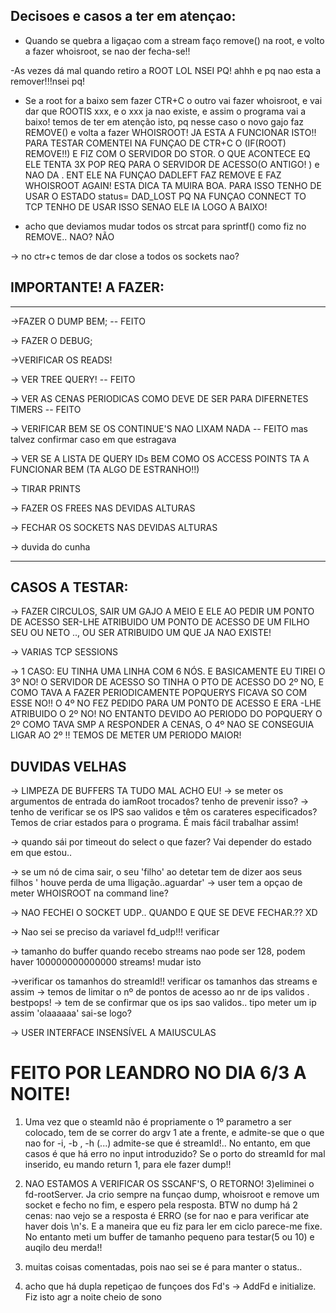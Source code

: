 




## Decisoes e casos a ter em atençao:

- Quando se quebra a ligaçao com a stream faço remove() na root, e volto a fazer whoisroot, se nao der fecha-se!!

-As vezes dá mal quando retiro a ROOT LOL NSEI PQ! ahhh e pq nao esta a remover!!!nsei pq!

- Se a root for a baixo sem fazer CTR+C o outro vai fazer whoisroot, e vai dar que ROOTIS xxx, e o xxx ja nao existe, e assim o programa vai a baixo! temos de ter em atenção isto, pq nesse caso o novo gajo faz REMOVE()  e volta a fazer WHOISROOT! 
JA ESTA  A FUNCIONAR ISTO!! PARA TESTAR COMENTEI NA FUNÇAO DE CTR+C O (IF(ROOT) REMOVE!!) E FIZ COM O SERVIDOR DO STOR. O QUE ACONTECE EQ ELE TENTA 3X POP REQ PARA O SERVIDOR DE ACESSO(O ANTIGO! ) e NAO DA . ENT ELE NA FUNÇAO DADLEFT FAZ REMOVE E FAZ WHOISROOT AGAIN! ESTA DICA TA MUIRA BOA. PARA ISSO TENHO DE USAR O ESTADO status= DAD_LOST PQ NA FUNÇAO CONNECT TO TCP TENHO DE USAR ISSO SENAO ELE IA LOGO A BAIXO!

- acho que deviamos mudar todos os strcat para sprintf() como fiz no REMOVE.. NAO? NÃO


-> no ctr+c temos de dar close a todos os sockets nao?


## IMPORTANTE! A FAZER:
------------------------------------------------------------------------------------
->FAZER O DUMP BEM; -- FEITO

-> FAZER O DEBUG;

->VERIFICAR OS READS!

-> VER TREE QUERY! -- FEITO

-> VER AS CENAS PERIODICAS COMO DEVE DE SER PARA DIFERNETES TIMERS -- FEITO

-> VERIFICAR BEM SE OS CONTINUE'S NAO LIXAM NADA -- FEITO mas talvez confirmar caso em que estragava

-> VER SE A LISTA DE QUERY IDs BEM COMO OS ACCESS POINTS TA A FUNCIONAR BEM (TA ALGO DE ESTRANHO!!)

-> TIRAR PRINTS

-> FAZER OS FREES NAS DEVIDAS ALTURAS

-> FECHAR OS SOCKETS NAS DEVIDAS ALTURAS 

-> duvida do cunha 

------------------------------------------------------------------

## CASOS A TESTAR:
-> FAZER CIRCULOS, SAIR UM GAJO A MEIO E ELE AO PEDIR UM PONTO DE ACESSO SER-LHE ATRIBUIDO UM PONTO DE ACESSO DE UM FILHO SEU OU NETO .., OU SER ATRIBUIDO UM QUE JA NAO EXISTE!

-> VARIAS TCP SESSIONS

-> 1 CASO: EU TINHA UMA LINHA COM 6 NÓS.  E BASICAMENTE EU TIREI O 3º NO! O SERVIDOR DE ACESSO SO TINHA O PTO DE ACESSO DO 2º NO, E COMO TAVA A FAZER PERIODICAMENTE POPQUERYS FICAVA SO COM ESSE NO!! O 4º NO FEZ PEDIDO PARA UM PONTO DE ACESSO E ERA -LHE ATRIBUIDO O 2º NO! NO ENTANTO DEVIDO AO PERIODO DO POPQUERY O 2º COMO TAVA SMP A RESPONDER A CENAS, O 4º NAO SE CONSEGUIA LIGAR AO 2º !! TEMOS DE METER UM PERIODO MAIOR!






























## DUVIDAS VELHAS

-> LIMPEZA DE BUFFERS TA TUDO MAL ACHO EU!
-> se meter os argumentos de entrada do iamRoot trocados? tenho de prevenir isso?
-> tenho de verificar se os IPS sao validos e têm os carateres especificados?
Temos de criar estados para o programa. É mais fácil trabalhar assim!

-> quando sái por timeout do select o que fazer? Vai depender do estado em que estou..

-> se um nó de cima sair, o seu 'filho' ao detetar tem de dizer aos seus filhos ' houve perda de uma lligação..aguardar'
 -> user tem a opçao de meter WHOISROOT na command line? 

-> NAO FECHEI O SOCKET UDP.. QUANDO E QUE SE DEVE FECHAR.?? XD

-> Nao sei se preciso da variavel fd_udp!!! verificar

-> tamanho do buffer quando recebo streams nao pode ser 128, podem haver 100000000000000 streams! mudar isto

->verificar os tamanhos do streamId!! verificar os tamanhos das streams e assim
-> temos de limitar o nº de pontos de acesso ao nr de ips validos  . bestpops!
-> tem de se confirmar que os ips sao validos.. tipo meter um ip assim 'olaaaaaa' sai-se logo?

-> USER INTERFACE INSENSÍVEL A MAIUSCULAS

# FEITO POR LEANDRO NO DIA 6/3 A NOITE!
1) Uma vez que o steamId não é propriamente o 1º parametro a ser colocado, tem de se correr do argv 1 ate a frente, e admite-se que o que nao for -i, -b , -h (...) admite-se que é streamId!.. No entanto, em que casos é que há erro no input introduzido? Se o porto do streamId for mal inserido, eu mando return 1, para ele fazer dump!!

2) NAO ESTAMOS A VERIFICAR OS SSCANF'S, O RETORNO!
3)eliminei o fd-rootServer. Ja crio sempre na funçao dump, whoisroot e remove um socket e fecho no fim, e espero pela resposta. BTW no dump há 2 cenas: nao vejo se a resposta é ERRO (se for nao e para verificar ate haver dois \n's. E a maneira que eu fiz para ler em ciclo parece-me fixe. No entanto meti um buffer de tamanho pequeno para testar(5 ou 10) e auqilo deu merda!!

4) muitas coisas comentadas, pois nao sei se é para manter o status..
5) acho que há dupla repetiçao de funçoes dos Fd's -> AddFd e initialize. 
Fiz isto agr a noite cheio de sono
